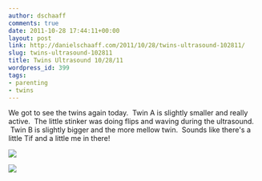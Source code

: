 ```yaml
---
author: dschaaff
comments: true
date: 2011-10-28 17:44:11+00:00
layout: post
link: http://danielschaaff.com/2011/10/28/twins-ultrasound-102811/
slug: twins-ultrasound-102811
title: Twins Ultrasound 10/28/11
wordpress_id: 399
tags:
- parenting
- twins
---
```


We got to see the twins again today.  Twin A is slightly smaller and really active.  The little stinker was doing flips and waving during the ultrasound.  Twin B is slightly bigger and the more mellow twin.  Sounds like there's a little Tif and a little me in there!




![](https://67.media.tumblr.com/tumblr_ltsej38Ts01qbk10k.jpg)




![](https://66.media.tumblr.com/tumblr_ltsejzgEM91qbk10k.jpg)
